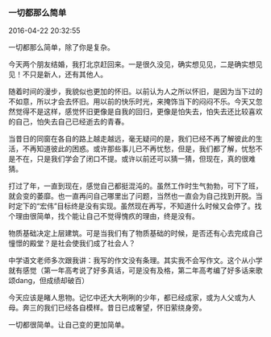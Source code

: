 ### 一切都那么简单

2016-04-22 20:32:55

一切都那么简单，除了你是复杂。

今天两个朋友结婚，我打北京赶回来。一是很久没见，确实想见见，二是确实想见见！不只是新人，还有其他人。

随着时间的漫步，我貌似也更加的怀旧。以前认为人之所以怀旧，是因为当下过的不如意，所以才会去怀旧。用以前的快乐时光，来掩饰当下的闷闷不乐。今天又忽然觉得不是这样，感觉怀旧更像是自我的回归，更像是怕失去，怕失去还比较喜欢的自己，怕失去自己已经逝去的青春。

当昔日的同窗在各自的路上越走越远，毫无疑问的是，我们已经不再了解彼此的生活，不再知道彼此的困惑。或许那些事儿已不再忧愁，但是，我们都了解，忧愁不是不在，只是我们学会了闭口不提。或许以前还可以猜一猜，但现在，真的很难猜。

打过了年，一直到现在，感觉自己都挺混沌的。虽然工作时生气勃勃，可下了班，就会变的萎靡。也一直再问自己哪里出了问题，当然也一直会为自己找到开脱。当时定下的“宏伟”目标终是没有实现。虽然现在再写，不知道什么时候又会停了。找个理由很简单，找个能让自己不觉得愧疚的理由，终是没有。

物质基础决定上层建筑。可是当我们有了物质基础的时候，是否还有心去完成自己憧憬的殿堂？是社会使我们成了社会人？

中学语文老师多次跟我讲：我写的作文没有条理。其实我不会写作文。这个从小学就有感觉（第一年高考说了好多真话，可是没有及格，第二年高考编了好多话来歌颂dang，但成绩却破百）

今天应该是睹人思物。记忆中还大大咧咧的少年，都已经成家，或为人父或为人母。奔三的我们已经各自模样。昔日已成奢望，怀旧萦绕身旁。

一切都很简单。让自己变的更加简单。



